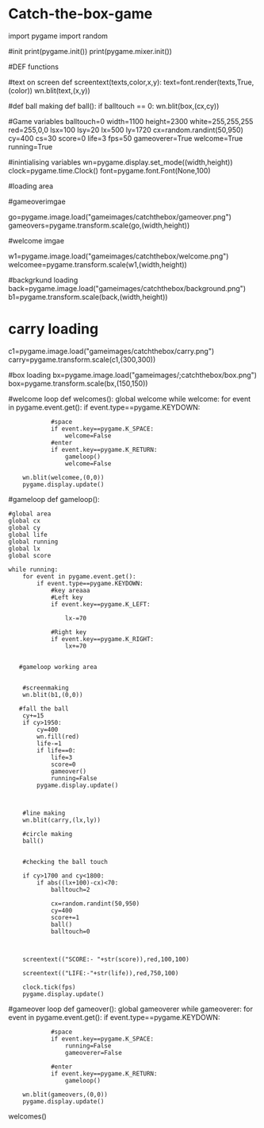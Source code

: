 # Catch-the-box-game
import pygame
import random

#init
print(pygame.init())
print(pygame.mixer.init())

#DEF functions

#text on screen
def screentext(texts,color,x,y):
    text=font.render(texts,True,(color))
    wn.blit(text,(x,y))
    
#def ball making
def ball():
    if balltouch == 0:
        wn.blit(box,(cx,cy))





#Game variables
balltouch=0
width=1100
height=2300
white=255,255,255
red=255,0,0
lsx=100
lsy=20
lx=500
ly=1720
cx=random.randint(50,950)
cy=400
cs=30
score=0
life=3
fps=50
gameoverer=True
welcome=True
running=True


#inintialising variables
wn=pygame.display.set_mode((width,height))
clock=pygame.time.Clock()
font=pygame.font.Font(None,100)



        
#loading area


#gameoverimgae

go=pygame.image.load("gameimages/catchthebox/gameover.png")
gameovers=pygame.transform.scale(go,(width,height))

#welcome imgae

w1=pygame.image.load("gameimages/catchthebox/welcome.png")
welcomee=pygame.transform.scale(w1,(width,height))

#backgrkund loading
back=pygame.image.load("gameimages/catchthebox/background.png")
b1=pygame.transform.scale(back,(width,height))

# carry loading
c1=pygame.image.load("gameimages/catchthebox/carry.png")
carry=pygame.transform.scale(c1,(300,300))

#box loading
bx=pygame.image.load("gameimages/;catchthebox/box.png")
box=pygame.transform.scale(bx,(150,150))





#welcome loop
def welcomes():
    global welcome
    while welcome:
        for event in pygame.event.get():
            if event.type==pygame.KEYDOWN:
                
                #space
                if event.key==pygame.K_SPACE:
                    welcome=False
                #enter
                if event.key==pygame.K_RETURN:
                    gameloop()
                    welcome=False
        
        wn.blit(welcomee,(0,0))
        pygame.display.update()
    

#gameloop
def gameloop():
    
    #global area
    global cx
    global cy
    global life
    global running
    global lx
    global score
    
    while running:
        for event in pygame.event.get():
            if event.type==pygame.KEYDOWN:
                #key areaaa
                #Left key
                if event.key==pygame.K_LEFT:
                    
                    lx-=70
                    
                #Right key
                if event.key==pygame.K_RIGHT:
                    lx+=70
           
           
       #gameloop working area
       
        
        #screenmaking
        wn.blit(b1,(0,0))
               
       #fall the ball       
        cy+=15
        if cy>1950:
            cy=400
            wn.fill(red)           
            life-=1
            if life==0:
                life=3 
                score=0
                gameover()
                running=False
            pygame.display.update()
       
       
        
        #line making
        wn.blit(carry,(lx,ly))
        
        #circle making
        ball()
        
        
        #checking the ball touch
     
        if cy>1700 and cy<1800:
            if abs((lx+100)-cx)<70:
                balltouch=2 

                cx=random.randint(50,950)
                cy=400
                score+=1
                ball()
                balltouch=0
                
        
        
        screentext(("SCORE:- "+str(score)),red,100,100)
        
        screentext(("LIFE:-"+str(life)),red,750,100)
        
        clock.tick(fps)
        pygame.display.update()





#gameover loop
def gameover():
    global gameoverer
    while gameoverer:
        for event in pygame.event.get():
            if event.type==pygame.KEYDOWN:
                
                #space
                if event.key==pygame.K_SPACE:
                    running=False
                    gameoverer=False
                    
                #enter
                if event.key==pygame.K_RETURN:
                    gameloop()
        
        wn.blit(gameovers,(0,0))
        pygame.display.update()
    






welcomes()





